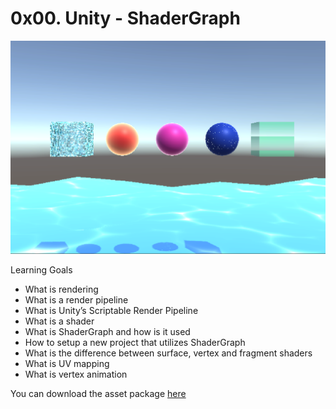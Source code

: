 # 0x00. Unity - ShaderGraph

![alt text](https://github.com/JakeFC/holbertonschool-unity/blob/main/0x00.%20Unity%20-%20ShaderGraph/ShaderGraph.PNG?raw=true)

Learning Goals
- What is rendering
- What is a render pipeline
- What is Unity’s Scriptable Render Pipeline
- What is a shader
- What is ShaderGraph and how is it used
- How to setup a new project that utilizes ShaderGraph
- What is the difference between surface, vertex and fragment shaders
- What is UV mapping
- What is vertex animation

You can download the asset package [here](https://drive.google.com/file/d/1l7kfICNCPVHwdEtLaqSuqgqmpLKm3ttJ/view?usp=sharing)
